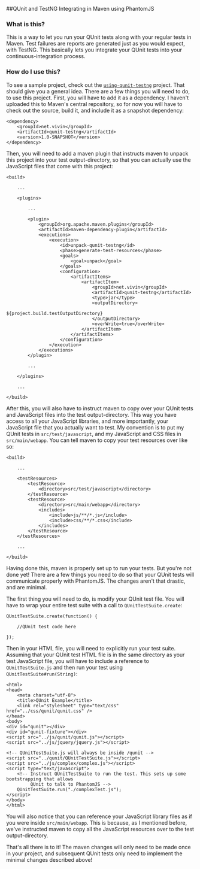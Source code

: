##QUnit and TestNG Integrating in Maven using PhantomJS

### What is this?

This is a way to let you run your QUnit tests along with your regular tests in Maven. Test failures are reports are generated just as you would expect, with TestNG. This basically lets you integrate your QUnit tests into your continuous-integration process.

### How do I use this?

To see a sample project, check out the [`using-qunit-testng`](https://github.com/vivin/using-qunit-testng) project. That should give you a general idea. There are a few things you will need to do, to use this project. First, you will have to add it as a dependency. I haven't uploaded this to Maven's central repository, so for now you will have to check out the source, build it, and include it as a snapshot dependency:

    <dependency>
        <groupId>net.vivin</groupId>
        <artifactId>qunit-testng</artifactId>
        <version>1.0-SNAPSHOT</version>
    </dependency>

Then, you will need to add a maven plugin that instructs maven to unpack this project into your test output-directory, so that you can actually use the JavaScript files that come with this project:

    <build>

        ...

        <plugins>

            ...

            <plugin>
                <groupId>org.apache.maven.plugins</groupId>
                <artifactId>maven-dependency-plugin</artifactId>
                <executions>
                    <execution>
                        <id>unpack-qunit-testng</id>
                        <phase>generate-test-resources</phase>
                        <goals>
                            <goal>unpack</goal>
                        </goals>
                        <configuration>
                            <artifactItems>
                                <artifactItem>
                                    <groupId>net.vivin</groupId>
                                    <artifactId>qunit-testng</artifactId>
                                    <type>jar</type>
                                    <outputDirectory>
                                        ${project.build.testOutputDirectory}
                                    </outputDirectory>
                                    <overWrite>true</overWrite>
                                </artifactItem>
                            </artifactItems>
                        </configuration>
                    </execution>
                </executions>
            </plugin>

            ...

        </plugins>

        ...

    </build>

After this, you will also have to instruct maven to copy over your QUnit tests and JavaScript files into the test output-directory. This way you have access to all your JavaScript libraries, and more importantly, your JavaScript file that you actually want to test. My convention is to put my QUnit tests in `src/test/javascript`, and my JavaScript and CSS files in `src/main/webapp`. You can tell maven to copy your test resources over like so:

    <build>

        ...

        <testResources>
            <testResource>
                <directory>src/test/javascript</directory>
            </testResource>
            <testResource>
                <directory>src/main/webapp</directory>
                <includes>
                    <include>js/**/*.js</include>
                    <include>css/**/*.css</include>
                </includes>
            </testResource>
        </testResources>

        ...

    </build>

Having done this, maven is properly set up to run your tests. But you're not done yet! There are a few things you need to do so that your QUnit tests will communicate properly with PhantomJS. The changes aren't that drastic, and are minimal.

The first thing you will need to do, is modify your QUnit test file. You will have to wrap your entire test suite with a call to `QUnitTestSuite.create`:

    QUnitTestSuite.create(function() {

        //QUnit test code here

    });

Then in your HTML file, you will need to explicitly run your test suite. Assuming that your QUnit test HTML file is in the same directory as your test JavaScript file, you will have to include a reference to `QUnitTestSuite.js` and then run your test using `QUnitTestSuite#run(String)`: 

    <html>
    <head>
        <meta charset="utf-8">
        <title>QUnit Example</title>
        <link rel="stylesheet" type="text/css" href="../css/qunit/qunit.css" />
    </head>
    <body>
    <div id="qunit"></div>
    <div id="qunit-fixture"></div>
    <script src="../js/qunit/qunit.js"></script>
    <script src="../js/jquery/jquery.js"></script>

    <!-- QUnitTestSuite.js will always be inside /qunit -->
    <script src="../qunit/QUnitTestSuite.js"></script>
    <script src="../js/complex/complex.js"></script>
    <script type="text/javascript">
        <!-- Instruct QUnitTestSuite to run the test. This sets up some bootstrapping that allows 
             QUnit to talk to PhantomJS -->
        QUnitTestSuite.run("./complexTest.js");
    </script>
    </body>
    </html>

You will also notice that you can reference your JavaScript library files as if you were inside `src/main/webapp`. This is because, as I mentioned before, we've instructed maven to copy all the JavaScript resources over to the test output-directory.

That's all there is to it! The maven changes will only need to be made once in your project, and subsequent QUnit tests only need to implement the minimal changes described above!
